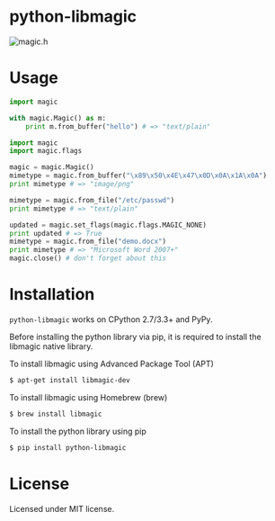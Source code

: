 # python-libmagic

![magic.h](http://i.imgur.com/GbN8szC.jpg)

# Usage

```python
import magic

with magic.Magic() as m:
    print m.from_buffer("hello") # => "text/plain"
```

```python
import magic
import magic.flags

magic = magic.Magic()
mimetype = magic.from_buffer("\x89\x50\x4E\x47\x0D\x0A\x1A\x0A")
print mimetype # => "image/png"

mimetype = magic.from_file("/etc/passwd")
print mimetype # => "text/plain"

updated = magic.set_flags(magic.flags.MAGIC_NONE)
print updated # => True
mimetype = magic.from_file("demo.docx")
print mimetype # => "Microsoft Word 2007+"
magic.close() # don't forget about this
```

# Installation

`python-libmagic` works on CPython 2.7/3.3+ and PyPy.

Before installing the python library via pip, it is required to install
the libmagic native library. 

To install libmagic using Advanced Package Tool (APT)

```bash
$ apt-get install libmagic-dev
```

To install libmagic using Homebrew (brew)
```bash
$ brew install libmagic
```

To install the python library using pip

```bash
$ pip install python-libmagic
```

# License

Licensed under MIT license.
